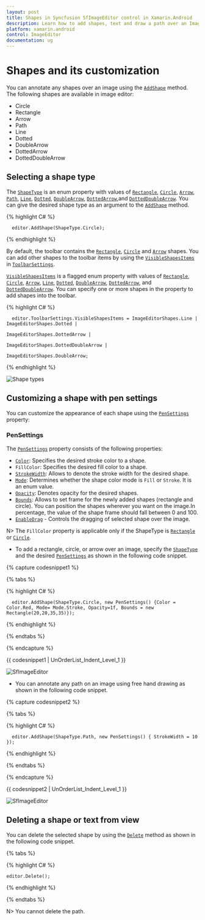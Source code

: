 ```yaml
---
layout: post
title: Shapes in Syncfusion SfImageEditor control in Xamarin.Android
description: Learn how to add shapes, text and draw a path over an Image in syncfusion ImageEditor for Xamarin.Android
platform: xamarin.android
control: ImageEditor
documentation: ug
---
```


# Shapes and its customization

You can annotate any shapes over an image using the [`AddShape`](https://help.syncfusion.com/cr/xamarin-android/Syncfusion.SfImageEditor.Android.SfImageEditor.html#Syncfusion_SfImageEditor_Android_SfImageEditor_AddShape_Syncfusion_SfImageEditor_Android_ShapeType_Syncfusion_SfImageEditor_Android_PenSettings_) method. The following shapes are available in image editor:

* Circle
* Rectangle
* Arrow
* Path
* Line
* Dotted
* DoubleArrow
* DottedArrow
* DottedDoubleArrow

## Selecting a shape type

The [`ShapeType`](https://help.syncfusion.com/cr/xamarin-android/Syncfusion.SfImageEditor.Android.ShapeType.html) is an enum property with values of [`Rectangle`](https://help.syncfusion.com/cr/xamarin-android/Syncfusion.SfImageEditor.Android.ShapeType.html#Syncfusion_SfImageEditor_Android_ShapeType_Rectangle), [`Circle`](https://help.syncfusion.com/cr/xamarin-android/Syncfusion.SfImageEditor.Android.ShapeType.html#Syncfusion_SfImageEditor_Android_ShapeType_Circle), [`Arrow`](https://help.syncfusion.com/cr/xamarin-android/Syncfusion.SfImageEditor.Android.ShapeType.html#Syncfusion_SfImageEditor_Android_ShapeType_Arrow), [`Path`](https://help.syncfusion.com/cr/xamarin-android/Syncfusion.SfImageEditor.Android.ShapeType.html#Syncfusion_SfImageEditor_Android_ShapeType_Path), [`Line`](https://help.syncfusion.com/cr/xamarin-android/Syncfusion.SfImageEditor.Android.ShapeType.html#Syncfusion_SfImageEditor_Android_ShapeType_Line), [`Dotted`](https://help.syncfusion.com/cr/xamarin-android/Syncfusion.SfImageEditor.Android.ShapeType.html#Syncfusion_SfImageEditor_Android_ShapeType_Dotted), [`DoubleArrow`](https://help.syncfusion.com/cr/xamarin-android/Syncfusion.SfImageEditor.Android.ShapeType.html#Syncfusion_SfImageEditor_Android_ShapeType_DoubleArrow), [`DottedArrow`](https://help.syncfusion.com/cr/xamarin-android/Syncfusion.SfImageEditor.Android.ShapeType.html#Syncfusion_SfImageEditor_Android_ShapeType_DottedArrow),and [`DottedDoubleArrow`](https://help.syncfusion.com/cr/xamarin-android/Syncfusion.SfImageEditor.Android.ShapeType.html#Syncfusion_SfImageEditor_Android_ShapeType_DottedDoubleArrow). You can give the desired shape type as an argument to the [`AddShape`](https://help.syncfusion.com/cr/xamarin-android/Syncfusion.SfImageEditor.Android.SfImageEditor.html#Syncfusion_SfImageEditor_Android_SfImageEditor_AddShape_Syncfusion_SfImageEditor_Android_ShapeType_Syncfusion_SfImageEditor_Android_PenSettings_) method.

{% highlight C# %}

      editor.AddShape(ShapeType.Circle);

{% endhighlight %}

By default, the toolbar contains the [`Rectangle`](https://help.syncfusion.com/cr/xamarin-android/Syncfusion.SfImageEditor.Android.ImageEditorShapes.html#Syncfusion_SfImageEditor_Android_ImageEditorShapes_Rectangle), [`Circle`](https://help.syncfusion.com/cr/xamarin-android/Syncfusion.SfImageEditor.Android.ImageEditorShapes.html#Syncfusion_SfImageEditor_Android_ImageEditorShapes_Circle) and [`Arrow`](https://help.syncfusion.com/cr/xamarin-android/Syncfusion.SfImageEditor.Android.ImageEditorShapes.html#Syncfusion_SfImageEditor_Android_ImageEditorShapes_Arrow) shapes. You can add other shapes to the toolbar items by using the [`VisibleShapesItems`](https://help.syncfusion.com/cr/xamarin-android/Syncfusion.SfImageEditor.Android.ToolbarSettings.html#Syncfusion_SfImageEditor_Android_ToolbarSettings_VisibleShapesItems) in [`ToolbarSettings`](https://help.syncfusion.com/cr/xamarin-android/Syncfusion.SfImageEditor.Android.SfImageEditor.html#Syncfusion_SfImageEditor_Android_SfImageEditor_ToolbarSettings).

[`VisibleShapesItems`](https://help.syncfusion.com/cr/xamarin-android/Syncfusion.SfImageEditor.Android.ToolbarSettings.html#Syncfusion_SfImageEditor_Android_ToolbarSettings_VisibleShapesItems) is a flagged enum property with values of [`Rectangle`](https://help.syncfusion.com/cr/xamarin-android/Syncfusion.SfImageEditor.Android.ImageEditorShapes.html#Syncfusion_SfImageEditor_Android_ImageEditorShapes_Rectangle), [`Circle`](https://help.syncfusion.com/cr/xamarin-android/Syncfusion.SfImageEditor.Android.ImageEditorShapes.html#Syncfusion_SfImageEditor_Android_ImageEditorShapes_Circle), [`Arrow`](https://help.syncfusion.com/cr/xamarin-android/Syncfusion.SfImageEditor.Android.ImageEditorShapes.html#Syncfusion_SfImageEditor_Android_ImageEditorShapes_Arrow), [`Line`](https://help.syncfusion.com/cr/xamarin-android/Syncfusion.SfImageEditor.Android.ImageEditorShapes.html#Syncfusion_SfImageEditor_Android_ImageEditorShapes_Line), [`Dotted`](https://help.syncfusion.com/cr/xamarin-android/Syncfusion.SfImageEditor.Android.ImageEditorShapes.html#Syncfusion_SfImageEditor_Android_ImageEditorShapes_Dotted), [`DoubleArrow`](https://help.syncfusion.com/cr/xamarin-android/Syncfusion.SfImageEditor.Android.ImageEditorShapes.html#Syncfusion_SfImageEditor_Android_ImageEditorShapes_DoubleArrow), [`DottedArrow`](https://help.syncfusion.com/cr/xamarin-android/Syncfusion.SfImageEditor.Android.ImageEditorShapes.html#Syncfusion_SfImageEditor_Android_ImageEditorShapes_DottedArrow), and [`DottedDoubleArrow`](https://help.syncfusion.com/cr/xamarin-android/Syncfusion.SfImageEditor.Android.ImageEditorShapes.html#Syncfusion_SfImageEditor_Android_ImageEditorShapes_DottedDoubleArrow). You can specify one or more shapes in the property to add shapes into the toolbar.

{% highlight C# %}

      editor.ToolbarSettings.VisibleShapesItems = ImageEditorShapes.Line | ImageEditorShapes.Dotted | 
                                                  ImageEditorShapes.DottedArrow | 
                                                  ImageEditorShapes.DottedDoubleArrow |
                                                  ImageEditorShapes.DoubleArrow;

{% endhighlight %}

![Shape types](ImageEditor_images/ShapeTypes.png)


## Customizing a shape with pen settings

You can customize the appearance of each shape using the [`PenSettings`](https://help.syncfusion.com/cr/xamarin-android/Syncfusion.SfImageEditor.Android.PenSettings.html) property:

### PenSettings

The [`PenSettings`](https://help.syncfusion.com/cr/xamarin-android/Syncfusion.SfImageEditor.Android.PenSettings.html) property consists of the following properties:

* [`Color`](https://help.syncfusion.com/cr/xamarin-android/Syncfusion.SfImageEditor.Android.PenSettings.html#Syncfusion_SfImageEditor_Android_PenSettings_Color): Specifies the desired stroke color to a shape.
* `FillColor`: Specifies the desired fill color to a shape.
* [`StrokeWidth`](https://help.syncfusion.com/cr/xamarin-android/Syncfusion.SfImageEditor.Android.PenSettings.html#Syncfusion_SfImageEditor_Android_PenSettings_StrokeWidth): Allows to denote the stroke width for the desired shape.
* [`Mode`](https://help.syncfusion.com/cr/xamarin-android/Syncfusion.SfImageEditor.Android.PenSettings.html#Syncfusion_SfImageEditor_Android_PenSettings_Mode): Determines whether the shape color mode is `Fill` or `Stroke`. It is an enum value.
* [`Opacity`](https://help.syncfusion.com/cr/xamarin-android/Syncfusion.SfImageEditor.Android.PenSettings.html#Syncfusion_SfImageEditor_Android_PenSettings_Opacity): Denotes opacity for the desired shapes.
* [`Bounds`](https://help.syncfusion.com/cr/xamarin-android/Syncfusion.SfImageEditor.Android.PenSettings.html#Syncfusion_SfImageEditor_Android_PenSettings_Bounds): Allows to set frame for the newly added shapes (rectangle and circle). You can position the shapes wherever you want on the image.In percentage, the value of the shape frame should fall between 0 and 100.
* [`EnableDrag`](https://help.syncfusion.com/cr/xamarin-android/Syncfusion.SfImageEditor.Android.PenSettings.html#Syncfusion_SfImageEditor_Android_PenSettings_EnableDrag) - Controls the dragging of selected shape over the image.

N> The `FillColor` property is applicable only if the ShapeType is [`Rectangle`](https://help.syncfusion.com/cr/xamarin-android/Syncfusion.SfImageEditor.Android.ImageEditorShapes.html#Syncfusion_SfImageEditor_Android_ImageEditorShapes_Rectangle) or [`Circle`](https://help.syncfusion.com/cr/xamarin-android/Syncfusion.SfImageEditor.Android.ImageEditorShapes.html#Syncfusion_SfImageEditor_Android_ImageEditorShapes_Circle).

* To add a rectangle, circle, or arrow over an image, specify the [`ShapeType`](https://help.syncfusion.com/cr/xamarin-android/Syncfusion.SfImageEditor.Android.ShapeType.html) and the desired [`PenSettings`]([`PenSettings`](https://help.syncfusion.com/cr/xamarin-android/Syncfusion.SfImageEditor.Android.PenSettings.html)) as shown in the following code snippet.

{% capture codesnippet1 %}

{% tabs %}

{% highlight C# %}

      editor.AddShape(ShapeType.Circle, new PenSettings() {Color = Color.Red, Mode= Mode.Stroke, Opacity=1f, Bounds = new Rectangle(20,20,35,35)});

{% endhighlight %}

{% endtabs %}

{% endcapture %}

{{ codesnippet1 | UnOrderList_Indent_Level_1 }} 

![SfImageEditor](ImageEditor_images/Shapes.png)

* You can annotate any path on an image using free hand drawing as shown in the following code snippet.

{% capture codesnippet2 %}

{% tabs %}

{% highlight C# %}

      editor.AddShape(ShapeType.Path, new PenSettings() { StrokeWidth = 10 });

{% endhighlight %}

{% endtabs %}

{% endcapture %}

{{ codesnippet2 | UnOrderList_Indent_Level_1 }} 

![SfImageEditor](ImageEditor_images/Path.png)

## Deleting a shape or text from view

You can delete the selected shape by using the [`Delete`](https://help.syncfusion.com/cr/xamarin-android/Syncfusion.SfImageEditor.Android.SfImageEditor.html#Syncfusion_SfImageEditor_Android_SfImageEditor_Delete) method as shown in the following code snippet.


{% tabs %}

{% highlight C# %}

    editor.Delete();

{% endhighlight %}

{% endtabs %}

N> You cannot delete the path.
